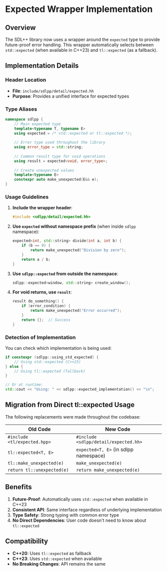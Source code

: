 # Expected Wrapper Implementation

## Overview
The SDL++ library now uses a wrapper around the `expected` type to provide future-proof error handling. This wrapper automatically selects between `std::expected` (when available in C++23) and `tl::expected` (as a fallback).

## Implementation Details

### Header Location
- **File**: `include/sdlpp/detail/expected.hh`
- **Purpose**: Provides a unified interface for expected types

### Type Aliases
```cpp
namespace sdlpp {
    // Main expected type
    template<typename T, typename E>
    using expected = /* std::expected or tl::expected */;
    
    // Error type used throughout the library
    using error_type = std::string;
    
    // Common result type for void operations
    using result = expected<void, error_type>;
    
    // Create unexpected values
    template<typename E>
    constexpr auto make_unexpected(E&& e);
}
```

### Usage Guidelines

1. **Include the wrapper header**:
   ```cpp
   #include <sdlpp/detail/expected.hh>
   ```

2. **Use `expected` without namespace prefix** (when inside `sdlpp` namespace):
   ```cpp
   expected<int, std::string> divide(int a, int b) {
       if (b == 0) {
           return make_unexpected("Division by zero");
       }
       return a / b;
   }
   ```

3. **Use `sdlpp::expected` from outside the namespace**:
   ```cpp
   sdlpp::expected<window, std::string> create_window();
   ```

4. **For void returns, use `result`**:
   ```cpp
   result do_something() {
       if (error_condition) {
           return make_unexpected("Error occurred");
       }
       return {};  // Success
   }
   ```

### Detection of Implementation

You can check which implementation is being used:

```cpp
if constexpr (sdlpp::using_std_expected) {
    // Using std::expected (C++23)
} else {
    // Using tl::expected (fallback)
}

// Or at runtime:
std::cout << "Using: " << sdlpp::expected_implementation() << "\n";
```

## Migration from Direct tl::expected Usage

The following replacements were made throughout the codebase:

| Old Code | New Code |
|----------|----------|
| `#include <tl/expected.hpp>` | `#include <sdlpp/detail/expected.hh>` |
| `tl::expected<T, E>` | `expected<T, E>` (in sdlpp namespace) |
| `tl::make_unexpected(e)` | `make_unexpected(e)` |
| `return tl::unexpected(e)` | `return make_unexpected(e)` |

## Benefits

1. **Future-Proof**: Automatically uses `std::expected` when available in C++23
2. **Consistent API**: Same interface regardless of underlying implementation
3. **Type Safety**: Strong typing with common error type
4. **No Direct Dependencies**: User code doesn't need to know about `tl::expected`

## Compatibility

- **C++20**: Uses `tl::expected` as fallback
- **C++23**: Uses `std::expected` when available
- **No Breaking Changes**: API remains the same